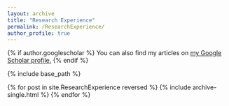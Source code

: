 ```yaml
---
layout: archive
title: "Research Experience"
permalink: /ResearchExperience/
author_profile: true
---
```


{% if author.googlescholar %}
  You can also find my articles on <u><a href="{{author.googlescholar}}">my Google Scholar profile</a>.</u>
{% endif %}

{% include base_path %}

{% for post in site.ResearchExperience reversed %}
  {% include archive-single.html %}
{% endfor %}
